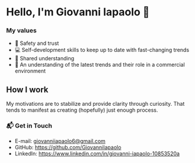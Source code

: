 # Hello, I'm Giovanni Iapaolo 👋

### My values

- 📌 Safety and trust
- 💻 Self-development skills to keep up to date with fast-changing trends
- 🚀 Shared understanding
- 📑 An understanding of the latest trends and their role in a commercial environment

## How I work

My motivations are to stabilize and provide clarity through curiosity. That tends to manifest as creating (hopefully) just enough process.

### 📬 Get in Touch</b>

- E-mail: giovanniiapaolo6@gmail.com
- GitHub: https://github.com/GiovanniIapaolo
- LinkedIn: https://www.linkedin.com/in/giovanni-iapaolo-10853520a
